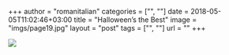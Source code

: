 +++
author = "romanitalian"
categories = ["", ""]
date = 2018-05-05T11:02:46+03:00
title = "Halloween’s the Best"
image = "imgs/page19.jpg"
layout = "post"
tags = ["", ""]
url = ""
+++

<img src="/imgs/page19.jpg">